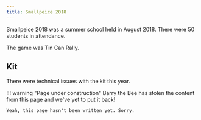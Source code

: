 ```yaml
---
title: Smallpeice 2018
---
```


Smallpeice 2018 was a summer school held in August 2018. There were 50 students in attendance.

The game was Tin Can Rally.

## Kit

There were technical issues with the kit this year.

!!! warning "Page under construction"
    Barry the Bee has stolen the content from this page and we've yet to put it back!

    Yeah, this page hasn't been written yet. Sorry.